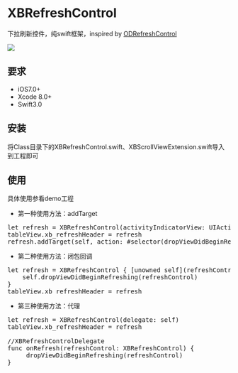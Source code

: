 # XBRefreshControl
下拉刷新控件，纯swift框架，inspired by [ODRefreshControl](https://github.com/Sephiroth87/ODRefreshControl)

![](https://github.com/xiabob/XBRefreshControl/blob/master/screenshots/sam.gif)

## 要求
* iOS7.0+
* Xcode 8.0+
* Swift3.0

## 安装
将Class目录下的XBRefreshControl.swift、XBScrollViewExtension.swift导入到工程即可

## 使用
具体使用参看demo工程
* 第一种使用方法：addTarget


<pre>
let refresh = XBRefreshControl(activityIndicatorView: UIActivityIndicatorView(activityIndicatorStyle: .Gray), delegate: nil, refreshAction: nil)
tableView.xb_refreshHeader = refresh
refresh.addTarget(self, action: #selector(dropViewDidBeginRefreshing), forControlEvents: .ValueChanged)
</pre>

* 第二种使用方法：闭包回调

<pre>
let refresh = XBRefreshControl { [unowned self](refreshControl) in
    self.dropViewDidBeginRefreshing(refreshControl)
}
tableView.xb_refreshHeader = refresh
</pre>

*  第三种使用方法：代理
 
<pre>
let refresh = XBRefreshControl(delegate: self)
tableView.xb_refreshHeader = refresh

//XBRefreshControlDelegate
func onRefresh(refreshControl: XBRefreshControl) {
     dropViewDidBeginRefreshing(refreshControl)
}
</pre>
